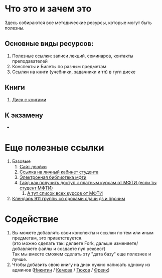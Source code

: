 # Что это и зачем это
Здесь собираются все методические ресурсы, которые могут быть полезны.  

## Основные виды ресурсов:  
1. Полезные ссылки: записи лекций, семинаров, контакты преподавателей
1. Конспекты и Билеты по разным предметам 
1. Ссылки на книги (учебники, задачники и тп) в гугл диске

## Книги
1. [Диск с книгами](https://drive.google.com/drive/u/1/folders/1-x9WH0vlD8MoJq_7fTfCGphnA3r1jODU) 

## К экзамену
-

# Еще полезные ссылки
1. Базовые
    1. [Сайт двойки](https://2ka.mipt.ru)
    1. [Ссылка на личный кабинет студента](https://profile.mipt.ru)
    1. [Электронная библиотека мфти](https://lib.mipt.ru_)
    1. [Гайд как получить доступ к платным курсам от МФТИ (если ты студент МФТИ)](http://miptstream.ru/2017/05/30/coursera/)
        1. [А тут список всех курсов от МФТИ](https://www.coursera.org/mipt)
1. [Клендарь 911 группы со сроками сдачи дз и прочим](https://docs.google.com/spreadsheets/d/1mRaD19QDzDW5SBSQhB7x2FFImR883gcqXcq00t2m1CE/edit?usp=sharing)  


# Содействие
1. Вы можете добавлять свои конспекты и ссылки по тем или иным предметам, это приветствуется.  
(это можно сделать так: делаете Fork, дальше изменяете/добавляете файлы и создаете пул реквест)  
Так мы вместе сможем сделать эту "дата базу" еще полезнее и лучше.  
1. Чтобы добавить свою книгу на диск нужно написать одному из админов ([Никитин](https://vk.com/acmilan_09) / [Кемова](https://vk.com/tasyakemova) / [Тюков](https://vk.com/marktyukov) / [Фреик](https://vk.com/akira33333))  
